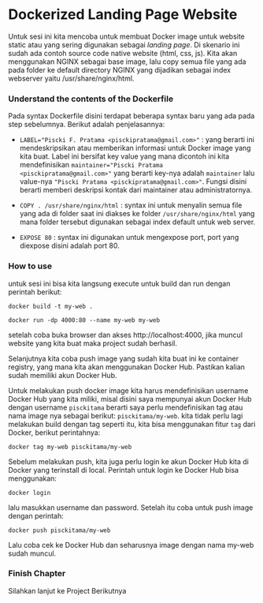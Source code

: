 # Dockerized Landing Page Website

Untuk sesi ini kita mencoba untuk membuat Docker image untuk website static atau yang sering digunakan sebagai _landing page_. Di skenario ini sudah ada contoh source code native website (html, css, js). Kita akan menggunakan NGINX sebagai base image, lalu copy semua file yang ada pada folder ke default directory NGINX yang dijadikan sebagai index webserver yaitu /usr/share/nginx/html.

### Understand the contents of the Dockerfile

Pada syntax Dockerfile disini terdapat beberapa syntax baru yang ada pada step sebelumnya. Berikut adalah penjelasannya:

- `LABEL="Piscki F. Pratama <pisckipratama@gmail.com>"` : yang berarti ini mendeskripsikan atau memberikan informasi untuk Docker image yang kita buat. Label ini bersifat key value yang mana dicontoh ini kita mendefinisikan `maintainer="Piscki Pratama <pisckipratama@gmail.com>"` yang berarti key-nya adalah `maintainer` lalu value-nya `"Piscki Pratama <pisckipratama@gmail.com>"`. Fungsi disini berarti memberi deskripsi kontak dari maintainer atau administratornya.

- `COPY . /usr/share/nginx/html` : syntax ini untuk menyalin semua file yang ada di folder saat ini diakses ke folder `/usr/share/nginx/html` yang mana folder tersebut digunakan sebagai index default untuk web server.

- `EXPOSE 80` : syntax ini digunakan untuk mengexpose port, port yang diexpose disini adalah port 80.

### How to use

untuk sesi ini bisa kita langsung execute untuk build dan run dengan perintah berikut:

```docker build -t my-web .```

```docker run -dp 4000:80 --name my-web my-web```

setelah coba buka browser dan akses http://localhost:4000, jika muncul website yang kita buat maka project sudah berhasil.

Selanjutnya kita coba push image yang sudah kita buat ini ke container registry, yang mana kita akan menggunakan Docker Hub. Pastikan kalian sudah memiliki akun Docker Hub.

Untuk melakukan push docker image kita harus mendefinisikan username Docker Hub yang kita miliki, misal disini saya mempunyai akun Docker Hub dengan username `pisckitama` berarti saya perlu mendefinisikan tag atau nama image nya sebagai berikut: `pisckitama/my-web`. kita tidak perlu lagi melakukan build dengan tag seperti itu, kita bisa menggunakan fitur `tag` dari Docker, berikut perintahnya:

```docker tag my-web pisckitama/my-web```

Sebelum melakukan push, kita juga perlu login ke akun Docker Hub kita di Docker yang terinstall di local. Perintah untuk login ke Docker Hub bisa menggunakan:

```docker login```

lalu masukkan username dan password. Setelah itu coba untuk push image dengan perintah: 

```docker push pisckitama/my-web```

Lalu coba cek ke Docker Hub dan seharusnya image dengan nama my-web sudah muncul.

### Finish Chapter

Silahkan lanjut ke Project Berikutnya